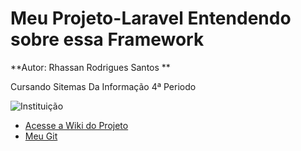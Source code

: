#                                                                      Meu Projeto-Laravel Entendendo sobre essa Framework
**Autor: Rhassan Rodrigues Santos **
<div style="text-aling:right"> Cursando Sitemas Da Informação 4ª Periodo </div> 

 ![Instituição](https://inscricoes.facimp.com.br/assets/imgs/ies/12/logo.png) 

*  [Acesse a Wiki do Projeto](https://github.com/Rhassancoding/Projeto-Laravel/wiki/Mais-sobre-este-Projeto-Laravel)
*  [Meu Git](https://github.com/Rhassancoding)
